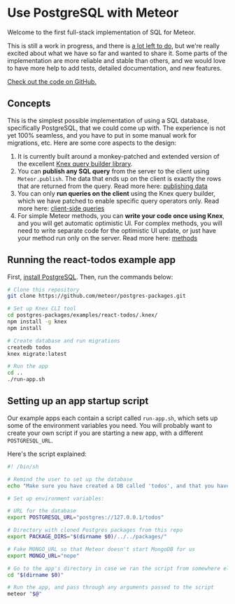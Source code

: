 # Use PostgreSQL with Meteor

Welcome to the first full-stack implementation of SQL for Meteor.

This is still a work in progress, and there is [a lot left to do](contribute.md), but we're really excited about what we have so far and wanted to share it. Some parts of the implementation are more reliable and stable than others, and we would love to have more help to add tests, detailed documentation, and new features.

[Check out the code on GitHub.](https://github.com/meteor/postgres-packages)

## Concepts

This is the simplest possible implementation of using a SQL database, specifically PostgreSQL, that we could come up with. The experience is not yet 100% seamless, and you have to put in some manual work for migrations, etc. Here are some core aspects to the design:

1. It is currently built around a monkey-patched and extended version of the excellent [Knex query builder library](http://knexjs.org/).
1. You can **publish any SQL query** from the server to the client using `Meteor.publish`. The data that ends up on the client is exactly the rows that are returned from the query. Read more here: [publishing data](publish.md)
1. You can only **run queries on the client** using the Knex query builder, which we have patched to enable specific query operators only. Read more here: [client-side queries](client.md)
1. For simple Meteor methods, you can **write your code once using Knex**, and you will get automatic optimistic UI. For complex methods, you will need to write separate code for the optimistic UI update, or just have your method run only on the server. Read more here: [methods](methods.md)

## Running the react-todos example app

First, [install PostgreSQL](migrations.md#installing-and-running-postgresql). Then, run the commands below:

```bash
# Clone this repository
git clone https://github.com/meteor/postgres-packages.git

# Set up Knex CLI tool
cd postgres-packages/examples/react-todos/.knex/
npm install -g knex
npm install

# Create database and run migrations
createdb todos
knex migrate:latest

# Run the app
cd ..
./run-app.sh
```

## Setting up an app startup script

Our example apps each contain a script called `run-app.sh`, which sets up some of the environment variables you need. You will probably want to create your own script if you are starting a new app, with a different `POSTGRESQL_URL`.

Here's the script explained:

```bash
#! /bin/sh

# Remind the user to set up the database
echo "Make sure you have created a DB called 'todos', and that you have run the migrations in .knex/"

# Set up environment variables:

# URL for the database
export POSTGRESQL_URL="postgres://127.0.0.1/todos"

# Directory with cloned Postgres packages from this repo
export PACKAGE_DIRS="$(dirname $0)/../../packages/"

# Fake MONGO_URL so that Meteor doesn't start MongoDB for us
export MONGO_URL="nope"

# Go to the app's directory in case we ran the script from somewhere else
cd "$(dirname $0)"

# Run the app, and pass through any arguments passed to the script
meteor "$@"
```

